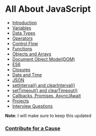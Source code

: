 # All About JavaScript

- [Introduction](https://praveenoruganti.github.io/praveenoruganti-vanilla-js/1_Introduction)
- [Variables](https://praveenoruganti.github.io/praveenoruganti-vanilla-js/2_Variables)
- [Data Types](https://praveenoruganti.github.io/praveenoruganti-vanilla-js/3_Data%20Types)
- [Operators](https://praveenoruganti.github.io/praveenoruganti-vanilla-js/4_Operators)
- [Control Flow](https://praveenoruganti.github.io/praveenoruganti-vanilla-js/5_Control%20Flow)
- [Functions](https://praveenoruganti.github.io/praveenoruganti-vanilla-js/6_Functions)
- [Objects and Arrays](https://praveenoruganti.github.io/praveenoruganti-vanilla-js/7_Objects%20and%20Arrays)
- [Document Object Model(DOM)](https://praveenoruganti.github.io/praveenoruganti-vanilla-js/8_Document%20Object%20Model(DOM))
- [ES6](https://praveenoruganti.github.io/praveenoruganti-vanilla-js/9_ES6)
- [Closures](https://praveenoruganti.github.io/praveenoruganti-vanilla-js/10_Closures)
- [Date and Time](https://praveenoruganti.github.io/praveenoruganti-vanilla-js/11_Date_Time)
- [JSON](https://praveenoruganti.github.io/praveenoruganti-vanilla-js/12_JSON)
- [setInterval() and clearInterval()](https://praveenoruganti.github.io/praveenoruganti-vanilla-js/13_setInterval_clearInterval)
- [setTimeout() and clearTimeout()](https://praveenoruganti.github.io/praveenoruganti-vanilla-js/14_setTimeout_clearTimeout)
- [Callbacks, Promises, Async/Await](https://praveenoruganti.github.io/praveenoruganti-vanilla-js/15_Callbacks_Promises_Async_Await)
- [Projects](https://praveenoruganti.github.io/praveenoruganti-vanilla-js/0_Projects)
- [Interview Questions](https://praveenoruganti.github.io/praveenoruganti-vanilla-js/0_Interview%20Questions)

**Note**: I will make sure to keep this updated

### [Contribute for a Cause](http://bit.ly/2WryDT8)
